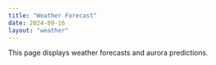 ```yaml
---
title: "Weather Forecast"
date: 2024-09-16
layout: "weather"
---
```


This page displays weather forecasts and aurora predictions.